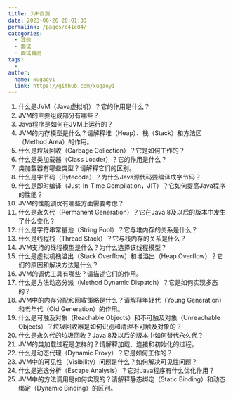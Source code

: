 ```yaml
---
title: JVM自测
date: 2023-06-26 20:01:33
permalink: /pages/c41c84/
categories:
  - 其他
  - 面试
  - 面试自测
tags:
  - 
author: 
  name: xugaoyi
  link: https://github.com/xugaoyi
---
```

1. 什么是JVM（Java虚拟机）？它的作用是什么？
2. JVM的主要组成部分有哪些？
3. Java程序是如何在JVM上运行的？
4. JVM的内存模型是什么？请解释堆（Heap）、栈（Stack）和方法区（Method Area）的作用。
5. 什么是垃圾回收（Garbage Collection）？它是如何工作的？
6. 什么是类加载器（Class Loader）？它的作用是什么？
7. 类加载器有哪些类型？请解释它们的区别。
8. 什么是字节码（Bytecode）？为什么Java源代码要编译成字节码？
9. 什么是即时编译（Just-In-Time Compilation，JIT）？它如何提高Java程序的性能？
10. JVM的性能调优有哪些方面需要考虑？
11. 什么是永久代（Permanent Generation）？它在Java 8及以后的版本中发生了什么变化？
12. 什么是字符串常量池（String Pool）？它与堆内存的关系是什么？
13. 什么是线程栈（Thread Stack）？它与栈内存的关系是什么？
14. JVM支持的线程模型是什么？为什么选择该线程模型？
15. 什么是虚拟机栈溢出（Stack Overflow）和堆溢出（Heap Overflow）？它们的原因和解决方法是什么？
16. JVM的调优工具有哪些？请描述它们的作用。
17. 什么是方法动态分派（Method Dynamic Dispatch）？它是如何实现多态的？
18. JVM中的内存分配和回收策略是什么？请解释年轻代（Young Generation）和老年代（Old Generation）的作用。
19. 什么是可触及对象（Reachable Objects）和不可触及对象（Unreachable Objects）？垃圾回收器是如何识别和清理不可触及对象的？
20. 什么是永久代的垃圾回收？Java 8及以后的版本中如何替代永久代？
21. JVM的类加载过程是怎样的？请解释加载、连接和初始化的过程。
22. 什么是动态代理（Dynamic Proxy）？它是如何工作的？
23. JVM中的可见性（Visibility）问题是什么？如何解决可见性问题？
24. 什么是逃逸分析（Escape Analysis）？它对Java程序有什么优化作用？
25. JVM中的方法调用是如何实现的？请解释静态绑定（Static Binding）和动态绑定（Dynamic Binding）的区别。
